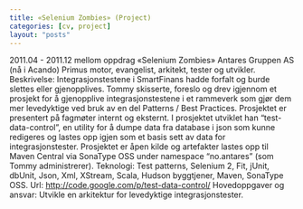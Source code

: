 ```yaml
---
title: «Selenium Zombies» (Project)
categories: [cv, project]
layout: "posts"
---
```


2011.04 - 2011.12	mellom oppdrag	«Selenium Zombies»
Antares Gruppen AS (nå i Acando)
Primus motor, evangelist, arkitekt, tester og utvikler.
Beskrivelse: Integrasjonstestene i SmartFinans hadde forfalt og burde slettes eller gjenopplives.
Tommy skisserte, foreslo og drev igjennom et prosjekt for å gjenopplive integrasjonstestene i et rammeverk som gjør dem mer levedyktige ved bruk av en del Patterns / Best Practices. Prosjektet er presentert på fagmøter internt og eksternt. I prosjektet utviklet han “test-data-control”, en utility for å dumpe data fra database i json som kunne redigeres og lastes opp igjen som et basis sett av data for integrasjonstester. Prosjektet er åpen kilde og artefakter lastes opp til Maven Central via SonaType OSS under namespace “no.antares” (som Tommy administrerer).
Teknologi: Test patterns, Selenium 2, Fit, jUnit, dbUnit, Json, Xml, XStream, Scala, Hudson byggtjener, Maven, SonaType OSS.
Url: http://code.google.com/p/test-data-control/
Hovedoppgaver og ansvar: Utvikle en arkitektur for levedyktige integrasjonstester.
